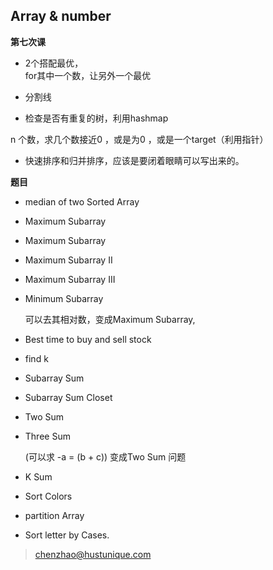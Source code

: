 ## Array & number  
**第七次课**  

* 2个搭配最优，  
	for其中一个数，让另外一个最优  
  
* 分割线

* 检查是否有重复的树，利用hashmap  


n 个数，求几个数接近0 ，或是为0 ，或是一个target（利用指针）  

* 快速排序和归并排序，应该是要闭着眼睛可以写出来的。

**题目**  

* median of two Sorted Array 
* Maximum Subarray  
* Maximum Subarray
* Maximum Subarray II
* Maximum Subarray III
* Minimum Subarray  

	可以去其相对数，变成Maximum Subarray, 
* Best time to buy and sell stock 
* find k
* Subarray Sum  
* Subarray Sum Closet
* Two Sum
* Three Sum  

	(可以求 -a = (b + c))  变成Two Sum 问题 
* K Sum  
* Sort Colors
* partition Array
* Sort letter by Cases.  


> chenzhao@hustunique.com

